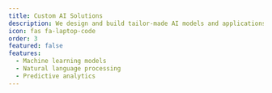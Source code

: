 ```yaml
---
title: Custom AI Solutions
description: We design and build tailor-made AI models and applications to address your unique business challenges and opportunities, ensuring a perfect fit for your needs.
icon: fas fa-laptop-code
order: 3
featured: false
features:
  - Machine learning models
  - Natural language processing
  - Predictive analytics
---
```

